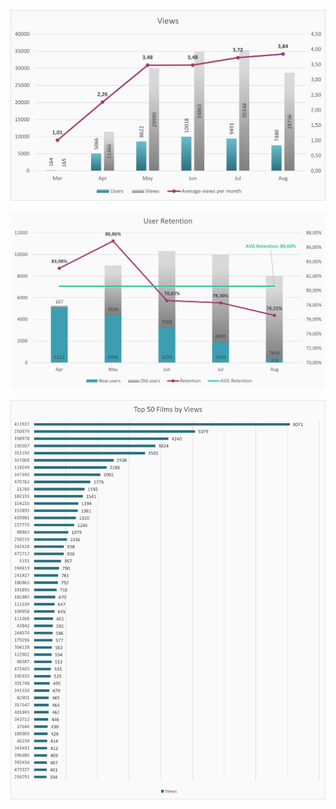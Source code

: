 ![Views](https://github.com/Melifarro19/Valeria-Dzhukich-Portfolio/blob/main/Case%20Study%202/Graphs/Visual-1.png)

![User Retention](https://github.com/Melifarro19/Valeria-Dzhukich-Portfolio/blob/main/Case%20Study%202/Graphs/Visual-2.png)

![Top 50 Films by Views](https://github.com/Melifarro19/Valeria-Dzhukich-Portfolio/blob/main/Case%20Study%202/Graphs/Visual-3.png)
